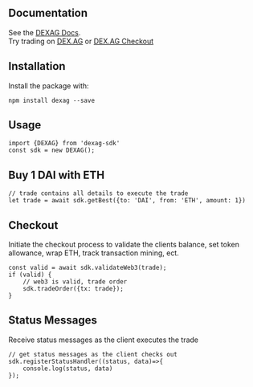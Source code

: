 ## Documentation

See the [DEXAG Docs](https://docs.dex.ag).  
Try trading on [DEX.AG](https://dex.ag) or [DEX.AG Checkout](https://checkout.dex.ag)

## Installation

Install the package with:
```
npm install dexag --save
```

## Usage
```
import {DEXAG} from 'dexag-sdk'
const sdk = new DEXAG();
```

## Buy 1 DAI with ETH
```
// trade contains all details to execute the trade
let trade = await sdk.getBest({to: 'DAI', from: 'ETH', amount: 1})
```

## Checkout
Initiate the checkout process to validate the clients balance, set token allowance, wrap ETH, track transaction mining, ect.
```
const valid = await sdk.validateWeb3(trade);
if (valid) {
	// web3 is valid, trade order
	sdk.tradeOrder({tx: trade});
}
```

## Status Messages
Receive status messages as the client executes the trade
```
// get status messages as the client checks out
sdk.registerStatusHandler((status, data)=>{
	console.log(status, data)
});
```
